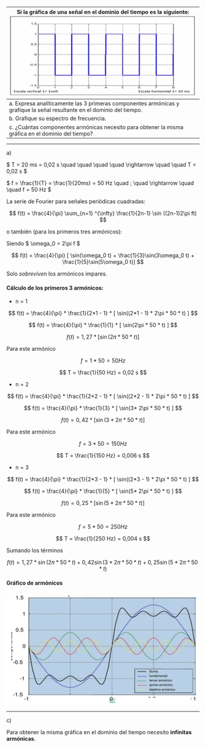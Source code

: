 | Si la gráfica de una señal en el dominio del tiempo es la siguiente: ![3-7](assets/3-7.png)                             |
| ----------------------------------------------------------------------------------------------------------------------- |
| a. Expresa analíticamente las 3 primeras componentes armónicas y grafique la señal resultante en el dominio del tiempo. |
| b. Grafique su espectro de frecuencia.                                                                                  |
| c. ¿Cuántas componentes armónicas necesito para obtener la misma gráfica en el dominio del tiempo?                      |

---

a)

$ T = 20 ms = 0,02 s \quad \quad \quad \quad \rightarrow \quad \quad T = 0,02 s $

$ f = \frac{1}{T} = \frac{1}{20ms} = 50 Hz \quad \; \quad \rightarrow \quad \quad f = 50 Hz $

La serie de Fourier para señales periódicas cuadradas:

$$
f(t) = \frac{4}{\pi} \sum_{n=1} ^{\infty} \frac{1}{2n-1} \sin ((2n-1)2\pi ft)
$$

o también (para los primeros tres armónicos):

Siendo $ \omega_0 = 2\pi f $

$$
f(t) = \frac{4}{\pi} [ \sin(\omega_0 t) + \frac{1}{3}\sin(3\omega_0 t) + \frac{1}{5}\sin(5\omega_0 t)]
$$

Solo _sobreviven_ los armónicos impares.

#### Cálculo de los primeros 3 armónicos:

- n = 1

$$
f(t) = \frac{4}{\pi} * \frac{1}{2*1 - 1} * [ \sin((2*1 - 1) * 2\pi * 50 * t) ]
$$

$$
f(t) = \frac{4}{\pi} * \frac{1}{1} * [ \sin(2\pi * 50 * t) ]
$$

$$
f(t) = 1,27 * [ \sin(2\pi * 50 * t) ]
$$

Para este armónico

$$
f = 1 * 50 = 50 Hz
$$

$$
T = \frac{1}{50 Hz} = 0,02 s
$$

- n = 2

$$
f(t) = \frac{4}{\pi} * \frac{1}{2*2 - 1} * [ \sin((2*2 - 1) * 2\pi * 50 * t) ]
$$

$$
f(t) = \frac{4}{\pi} * \frac{1}{3} * [ \sin(3* 2\pi * 50 * t) ]
$$

$$
f(t) = 0,42 * [ \sin(3* 2\pi * 50 * t) ]
$$

Para este armónico

$$
f = 3 * 50 = 150 Hz
$$

$$
T = \frac{1}{150 Hz} = 0,006 s
$$

- n = 3

$$
f(t) = \frac{4}{\pi} * \frac{1}{2*3 - 1} * [ \sin((2*3 - 1) * 2\pi * 50 * t) ]
$$

$$
f(t) = \frac{4}{\pi} * \frac{1}{5} * [ \sin(5* 2\pi * 50 * t) ]
$$

$$
f(t) = 0,25 * [ \sin(5* 2\pi * 50 * t) ]
$$

Para este armónico

$$
f = 5 * 50 = 250 Hz
$$

$$
T = \frac{1}{250 Hz} = 0,004 s
$$

Sumando los términos

$$
f(t) = 1,27 * \sin(2\pi * 50 * t) + 0,42\sin(3*2\pi * 50 * t) + 0,25\sin(5*2\pi * 50 * t)
$$

#### Gráfico de armónicos

![3-7 Gráfico de armónicas](assets/3-7-grafico-de-armonicas.png)

---

c)

Para obtener la misma gráfica en el dominio del tiempo necesito **infinitas armónicas**.
